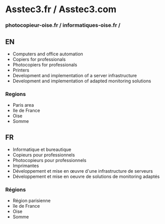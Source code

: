 # Asstec3.fr / Asstec3.com
### photocopieur-oise.fr / informatiques-oise.fr /

## EN
- Computers and office automation
- Copiers for professionals
- Photocopiers for professionals
- Printers
- Development and implementation of a server infrastructure
- Development and implementation of adapted monitoring solutions

### Regions
- Paris area
- Ile de France
- Oise
- Somme

## FR
- Informatique et bureautique
- Copieurs pour professionnels
- Photocopieurs pour professionnels
- Imprimantes
- Développement et mise en œuvre d'une infrastructure de serveurs
- Développement et mise en oeuvre de solutions de monitoring adaptés

### Régions
- Région parisienne
- île de France
- Oise
- Somme